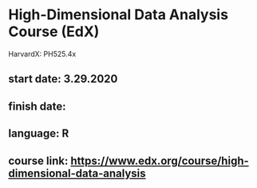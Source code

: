 # High-Dimensional Data Analysis Course (EdX)
HarvardX: PH525.4x

## start date: 3.29.2020
## finish date: 

## language: R

## course link: https://www.edx.org/course/high-dimensional-data-analysis
